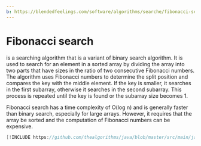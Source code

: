 ```yaml
---
b: https://blendedfeelings.com/software/algorithms/searche/fibonacci-search-algorithm.md
---
```


# Fibonacci search
is a searching algorithm that is a variant of binary search algorithm. It is used to search for an element in a sorted array by dividing the array into two parts that have sizes in the ratio of two consecutive Fibonacci numbers. The algorithm uses Fibonacci numbers to determine the split position and compares the key with the middle element. If the key is smaller, it searches in the first subarray, otherwise it searches in the second subarray. This process is repeated until the key is found or the subarray size becomes 1.

Fibonacci search has a time complexity of O(log n) and is generally faster than binary search, especially for large arrays. However, it requires that the array be sorted and the computation of Fibonacci numbers can be expensive.

```java
[!INCLUDE https://github.com/thealgorithms/java/blob/master/src/main/java/com/thealgorithms/searches/FibonacciSearch.java]
```